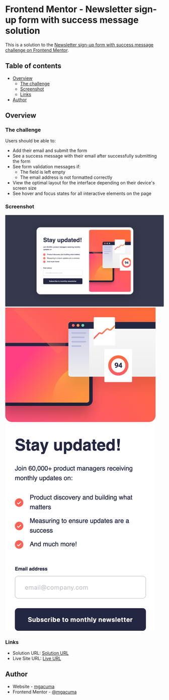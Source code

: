# Frontend Mentor - Newsletter sign-up form with success message solution

This is a solution to the [Newsletter sign-up form with success message challenge on Frontend Mentor](https://www.frontendmentor.io/challenges/newsletter-signup-form-with-success-message-3FC1AZbNrv).

## Table of contents

- [Overview](#overview)
  - [The challenge](#the-challenge)
  - [Screenshot](#screenshot)
  - [Links](#links)
- [Author](#author)

## Overview

### The challenge

Users should be able to:

- Add their email and submit the form
- See a success message with their email after successfully submitting the form
- See form validation messages if:
  - The field is left empty
  - The email address is not formatted correctly
- View the optimal layout for the interface depending on their device's screen size
- See hover and focus states for all interactive elements on the page

### Screenshot

![desktop screenshot](./assets/images/screenshot-desktop.png)
![mobile screenshot](./assets/images/screenshot-mobile.png)

### Links

- Solution URL: [Solution URL](https://your-solution-url.com)
- Live Site URL: [Live URL](https://mgacuma.github.io/newsletter-sign-up)

## Author

- Website - [mgacuma](https://mgacuma.github.io/hq)
- Frontend Mentor - [@mgacuma](https://www.frontendmentor.io/profile/mgacuma)
